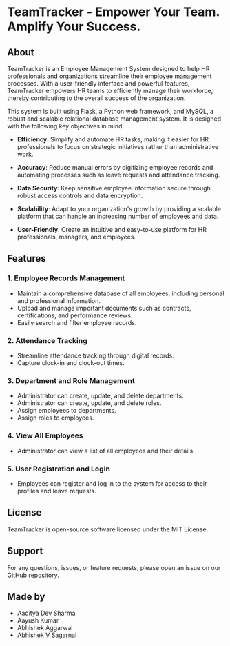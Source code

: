 # TeamTracker - Empower Your Team. Amplify Your Success.

## About

TeamTracker is an Employee Management System designed to help HR professionals and organizations streamline their employee management processes. With a user-friendly interface and powerful features, TeamTracker empowers HR teams to efficiently manage their workforce, thereby contributing to the overall success of the organization.

This system is built using Flask, a Python web framework, and MySQL, a robust and scalable relational database management system. It is designed with the following key objectives in mind:

- **Efficiency**: Simplify and automate HR tasks, making it easier for HR professionals to focus on strategic initiatives rather than administrative work.

- **Accuracy**: Reduce manual errors by digitizing employee records and automating processes such as leave requests and attendance tracking.

- **Data Security**: Keep sensitive employee information secure through robust access controls and data encryption.

- **Scalability**: Adapt to your organization's growth by providing a scalable platform that can handle an increasing number of employees and data.

- **User-Friendly**: Create an intuitive and easy-to-use platform for HR professionals, managers, and employees.

## Features

### 1. Employee Records Management

- Maintain a comprehensive database of all employees, including personal and professional information.
- Upload and manage important documents such as contracts, certifications, and performance reviews.
- Easily search and filter employee records.

### 2. Attendance Tracking

- Streamline attendance tracking through digital records.
- Capture clock-in and clock-out times.

### 3. Department and Role Management

- Administrator can create, update, and delete departments.
- Administrator can create, update, and delete roles.
- Assign employees to departments.
- Assign roles to employees.

### 4. View All Employees

- Administrator can view a list of all employees and their details.

### 5. User Registration and Login

- Employees can register and log in to the system for access to their profiles and leave requests.

## License
TeamTracker is open-source software licensed under the MIT License.

## Support
For any questions, issues, or feature requests, please open an issue on our GitHub repository.

## Made by
- Aaditya Dev Sharma
- Aayush Kumar
- Abhishek Aggarwal
- Abhishek V Sagarnal
